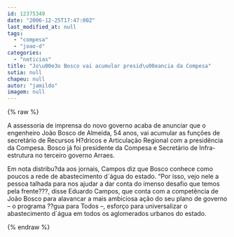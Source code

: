 ```yaml
---
id: 12375349
date: "2006-12-25T17:47:00Z"
last_modified_at: null
tags:
  - "compesa"
  - "joao-d"
categories:
  - "noticias"
title: "Jo\u00e3o Bosco vai acumular presid\u00eancia da Compesa"
sutia: null
chapeu: null
autor: "jamildo"
imagem: null
---
```

{% raw %}
<p>A assessoria de imprensa do novo governo acaba de anunciar que o engenheiro Jo&atilde;o Bosco de Almeida, 54 anos, vai acumular as fun&ccedil;&otilde;es de secret&aacute;rio de Recursos H?dricos e Articula&ccedil;&atilde;o Regional com a presid&ecirc;ncia da Compesa. Bosco j&aacute; foi presidente da Compesa e Secret&aacute;rio de Infra-estrutura no terceiro governo Arraes.</p>
<p>Em nota distribu?da aos jornais, Campos diz que Bosco conhece como poucos a rede de abastecimento d&acute;&aacute;gua do estado. &ldquo;Por isso, vejo nele a pessoa talhada para nos ajudar a dar conta do imenso desafio que temos pela frente???, disse Eduardo Campos, que conta com a compet&ecirc;ncia de Jo&atilde;o Bosco para alavancar a mais ambiciosa a&ccedil;&atilde;o do seu plano de governo &ndash; o programa ??gua para Todos &ndash;, esfor&ccedil;o para universalizar o abastecimento d&acute;&aacute;gua em todos os aglomerados urbanos do estado.</p>
{% endraw %}
